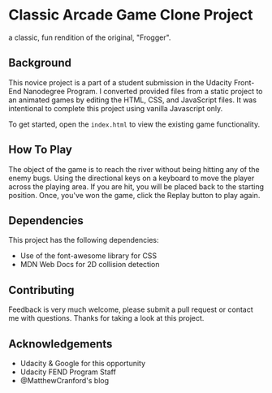 # Classic Arcade Game Clone Project
a classic, fun rendition of the original, "Frogger".


## Background

This novice project is a part of a student submission in the Udacity Front-End Nanodegree Program. I converted provided files from a static project to an animated games by editing the HTML, CSS, and JavaScript files. It was intentional to complete this project using vanilla Javascript only.

To get started, open the `index.html` to view the existing game functionality.

## How To Play
The object of the game is to reach the river without being hitting any of the enemy bugs. Using the directional keys on a keyboard to move the player across the playing area. If you are hit, you will be placed back to the starting position. Once, you've won the game, click the Replay button to play again. 

## Dependencies

This project has the following dependencies:

- Use of the font-awesome library for CSS
- MDN Web Docs for 2D collision detection


## Contributing
Feedback is very much welcome, please submit a pull request or contact me with questions. Thanks for taking a look at this project.

## Acknowledgements
- Udacity & Google for this opportunity
- Udacity FEND Program Staff
- @MatthewCranford's  blog
